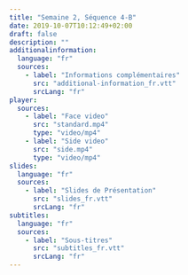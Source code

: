 ```yaml
---
title: "Semaine 2, Séquence 4-B"
date: 2019-10-07T10:12:49+02:00
draft: false
description: ""
additionalinformation:
  language: "fr"
  sources:
    - label: "Informations complémentaires"
      src: "additional-information_fr.vtt"
      srcLang: "fr"
player:
  sources:
    - label: "Face video"
      src: "standard.mp4"
      type: "video/mp4"
    - label: "Side video"
      src: "side.mp4"
      type: "video/mp4"
slides:
  language: "fr"
  sources:
    - label: "Slides de Présentation"
      src: "slides_fr.vtt"
      srcLang: "fr"
subtitles:
  language: "fr"
  sources:
    - label: "Sous-titres"
      src: "subtitles_fr.vtt"
      srcLang: "fr"
---
```

